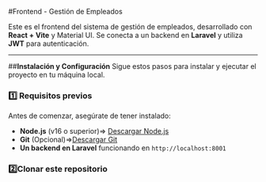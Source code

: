 #Frontend - Gestión de Empleados

Este es el frontend del sistema de gestión de empleados, desarrollado con **React + Vite** y Material UI. Se conecta a un backend en **Laravel** y utiliza **JWT** para autenticación.

---

##**Instalación y Configuración**
Sigue estos pasos para instalar y ejecutar el proyecto en tu máquina local.

### **1️⃣ Requisitos previos**
Antes de comenzar, asegúrate de tener instalado:
- **Node.js** (v16 o superior)=> [Descargar Node.js](https://nodejs.org/)
- **Git** (Opcional)=>[Descargar Git](https://git-scm.com/)
- **Un backend en Laravel** funcionando en `http://localhost:8001`

### **2️⃣Clonar este repositorio**
 
